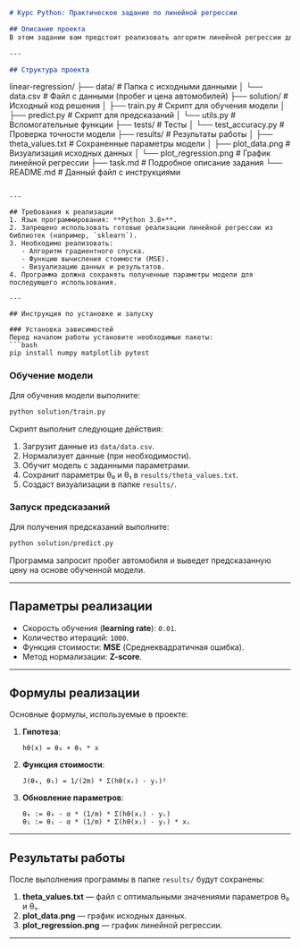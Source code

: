 ```markdown
# Курс Python: Практическое задание по линейной регрессии

## Описание проекта
В этом задании вам предстоит реализовать алгоритм линейной регрессии для предсказания цены автомобиля на основе его пробега. Проект включает полный цикл работы с моделью машинного обучения: от подготовки данных до визуализации результатов.

---

## Структура проекта
```
linear-regression/
├── data/                       # Папка с исходными данными
│   └── data.csv                # Файл с данными (пробег и цена автомобилей)
├── solution/                   # Исходный код решения
│   ├── train.py                # Скрипт для обучения модели
│   ├── predict.py              # Скрипт для предсказаний
│   └── utils.py                # Вспомогательные функции
├── tests/                      # Тесты
│   └── test_accuracy.py        # Проверка точности модели
├── results/                    # Результаты работы
│   ├── theta_values.txt        # Сохраненные параметры модели
│   ├── plot_data.png           # Визуализация исходных данных
│   └── plot_regression.png     # График линейной регрессии
├── task.md                     # Подробное описание задания
└── README.md                   # Данный файл с инструкциями
```

---

## Требования к реализации
1. Язык программирования: **Python 3.8+**.
2. Запрещено использовать готовые реализации линейной регрессии из библиотек (например, `sklearn`).
3. Необходимо реализовать:
   - Алгоритм градиентного спуска.
   - Функцию вычисления стоимости (MSE).
   - Визуализацию данных и результатов.
4. Программа должна сохранять полученные параметры модели для последующего использования.

---

## Инструкция по установке и запуску

### Установка зависимостей
Перед началом работы установите необходимые пакеты:
```bash
pip install numpy matplotlib pytest
```

### Обучение модели
Для обучения модели выполните:
```bash
python solution/train.py
```
Скрипт выполнит следующие действия:
1. Загрузит данные из `data/data.csv`.
2. Нормализует данные (при необходимости).
3. Обучит модель с заданными параметрами.
4. Сохранит параметры θ₀ и θ₁ в `results/theta_values.txt`.
5. Создаст визуализации в папке `results/`.

### Запуск предсказаний
Для получения предсказаний выполните:
```bash
python solution/predict.py
```
Программа запросит пробег автомобиля и выведет предсказанную цену на основе обученной модели.

---

## Параметры реализации
- Скорость обучения (**learning rate**): `0.01`.
- Количество итераций: `1000`.
- Функция стоимости: **MSE** (Среднеквадратичная ошибка).
- Метод нормализации: **Z-score**.

---

## Формулы реализации
Основные формулы, используемые в проекте:

1. **Гипотеза**:
   ```
   hθ(x) = θ₀ + θ₁ * x
   ```

2. **Функция стоимости**:
   ```
   J(θ₀, θ₁) = 1/(2m) * Σ(hθ(xᵢ) - yᵢ)²
   ```

3. **Обновление параметров**:
   ```
   θ₀ := θ₀ - α * (1/m) * Σ(hθ(xᵢ) - yᵢ)
   θ₁ := θ₁ - α * (1/m) * Σ(hθ(xᵢ) - yᵢ) * xᵢ
   ```

---

## Результаты работы
После выполнения программы в папке `results/` будут сохранены:
1. **theta_values.txt** — файл с оптимальными значениями параметров θ₀ и θ₁.
2. **plot_data.png** — график исходных данных.
3. **plot_regression.png** — график линейной регрессии.

---

```